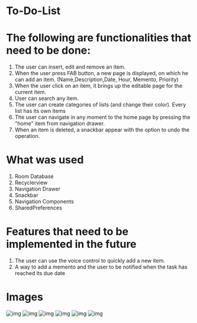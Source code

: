 # To-Do-List

# The following are functionalities that need to be done: 
1. The user can insert, edit and remove an item.
2. When the user press FAB button, a new page is displayed, on which he can add an item. (Name,Description,Date, Hour, Memento, Priority)
3. When the user click on an item, it brings up the editable page for the current item.
4. User can search any item.
6. The user can create categories of lists (and change their color). Every list has its own items
7. The user can navigate in any moment to the home page by pressing the "home" item from navigation drawer. 
8. When an item is deleted, a snackbar appear with the option to undo the operation.

# What was used
1. Room Database
2. Recyclerview
3. Navigation Drawer
4. Snackbar
5. Navigation Components
6. SharedPreferences

# Features that need to be implemented in the future 
1. The user can use the voice control to quickly add a new item.
2. A way to add a memento and the user to be notified when the task has reached its due date

# Images

![img](https://i.imgur.com/NgQGVbz.png) ![img](https://i.imgur.com/KC0ZnZe.png) ![img](https://i.imgur.com/C1zHLrY.png)
![img](https://i.imgur.com/7GusyyR.png) ![img](https://i.imgur.com/ffKlmvX.png) ![img](https://i.imgur.com/Qhj9Jpo.png)
